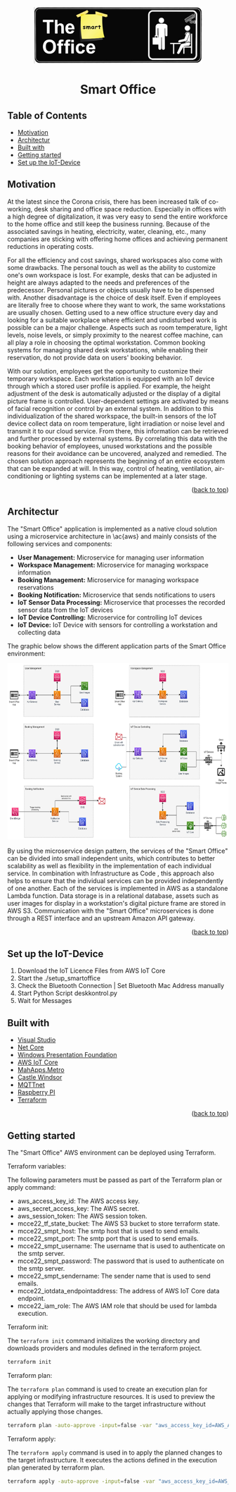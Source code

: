 <p id="readme-top" align="center">
  <img src="images/logo.jpg" height="128">
  <h1  align="center">Smart Office</h1>
</p>


## Table of Contents

- [Motivation](#motivation)
- [Architectur](#architectur)
- [Built with](#builtwith)
- [Getting started](#gettingstarted)
- [Set up the IoT-Device](#setupiot)

## Motivation <a name="motivation"></a>

At the latest since the Corona crisis, there has been increased talk of co-working, desk sharing and office space reduction. Especially in offices with a high degree of digitalization, it was very easy to send the entire workforce to the home office and still keep the business running. Because of the associated savings in heating, electricity, water, cleaning, etc., many companies are sticking with offering home offices and achieving permanent reductions in operating costs.

For all the efficiency and cost savings, shared workspaces also come with some drawbacks. The personal touch as well as the ability to customize one's own workspace is lost. For example, desks that can be adjusted in height are always adapted to the needs and preferences of the predecessor. Personal pictures or objects usually have to be dispensed with. Another disadvantage is the choice of desk itself. Even if employees are literally free to choose where they want to work, the same workstations are usually chosen. Getting used to a new office structure every day and looking for a suitable workplace where efficient and undisturbed work is possible can be a major challenge. Aspects such as room temperature, light levels, noise levels, or simply proximity to the nearest coffee machine, can all play a role in choosing the optimal workstation. Common booking systems for managing shared desk workstations, while enabling their reservation, do not provide data on users' booking behavior.

With our solution, employees get the opportunity to customize their temporary workspace. Each workstation is equipped with an IoT device through which a stored user profile is applied. For example, the height adjustment of the desk is automatically adjusted or the display of a digital picture frame is controlled.
User-dependent settings are activated by means of facial recognition or control by an external system. In addition to this individualization of the shared workspace, the built-in sensors of the IoT device collect data on room temperature, light irradiation or noise level and transmit it to our cloud service. From there, this information can be retrieved and further processed by external systems. By correlating this data with the booking behavior of employees, unused workstations and the possible reasons for their avoidance can be uncovered, analyzed and remedied. The chosen solution approach represents the beginning of an entire ecosystem that can be expanded at will. In this way, control of heating, ventilation, air-conditioning or lighting systems can be implemented at a later stage.

<p align="right">(<a href="#readme-top">back to top</a>)</p>

## Architectur <a name="architectur"></a>

The "Smart Office" application is implemented as a native cloud solution using a microservice architecture in \ac{aws} and mainly consists of the following services and components:

* **User Management:** Microservice for managing user information
* **Workspace Management:** Microservice for managing workspace information
* **Booking Management:** Microservice for managing workspace reservations
* **Booking Notification:** Microservice that sends notifications to users
* **IoT Sensor Data Processing:** Microservice that processes the recorded sensor data from the IoT devices
* **IoT Device Controlling:** Microservice for controlling IoT devices
* **IoT Device:** IoT Device with sensors for controlling a workstation and collecting data


The graphic below shows the different application parts of the Smart Office environment:

<p align="center">
  <img src="images/smart_office_microservices.png" height="400">
</p>

By using the microservice design pattern, the services of the "Smart Office" can be divided into small independent units, which contributes to better scalability as well as flexibility in the implementation of each individual service. In combination with Infrastructure as Code , this approach also helps to ensure that the individual services can be provided independently of one another. Each of the services is implemented in AWS as a standalone Lambda function. Data storage is in a relational database, assets such as user images for display in a workstation's digital picture frame are stored in AWS S3. Communication with the "Smart Office" microservices is done through a REST interface and an upstream Amazon API gateway.

<p align="right">(<a href="#readme-top">back to top</a>)</p>

## Set up the IoT-Device <a name="setupiot"></a>
1. Download the IoT Licence Files from AWS IoT Core
2. Start the ./setup_smartoffice
3. Check the Bluetooth Connection | Set Bluetooth Mac Address manually
4. Start Python Script deskkontrol.py
5. Wait for Messages 

## Built with <a name="builtwith"></a>

- [Visual Studio](https://visualstudio.microsoft.com/de/vs/community/)
- [Net Core](https://dotnet.microsoft.com/)
- [Windows Presentation Foundation](https://learn.microsoft.com/en-us/dotnet/desktop/wpf/overview/)
- [AWS IoT Core](https://aws.amazon.com/de/iot-core/)
- [MahApps.Metro](https://mahapps.com/)
- [Castle Windsor](http://www.castleproject.org/)
- [MQTTnet](https://github.com/dotnet/MQTTnet) 
- [Raspberry PI](https://www.raspberrypi.com/)
- [Terraform](https://www.terraform.io/)

<p align="right">(<a href="#readme-top">back to top</a>)</p>

## Getting started <a name="gettingstarted"></a>

The "Smart Office" AWS environment can be deployed using Terraform.

Terraform variables:

 The following parameters must be passed as part of the Terraform plan or apply command:

- aws_access_key_id: The AWS access key.
- aws_secret_access_key: The AWS secret. 
- aws_session_token: The AWS session token.
- mcce22_tf_state_bucket: The AWS S3 bucket to store terraform state.
- mcce22_smpt_host: The smtp host that is used to send emails.
- mcce22_smpt_port: The smtp port that is used to send emails.
- mcce22_smpt_username: The username that is used to authenticate on the smtp server.
- mcce22_smpt_password: The password that is used to authenticate on the smtp server.
- mcce22_smpt_sendername: The sender name that is used to send emails.
- mcce22_iotdata_endpointaddress: The address of AWS IoT Core data endpoint.
- mcce22_iam_role: The AWS IAM role that should be used for lambda execution.

Terraform init:

The `terraform init` command initializes the working directory and downloads providers and modules defined in the terraform project.

```bash
terraform init
```

Terraform plan:

The `terraform plan` command is used to create an execution plan for applying or modifying infrastructure resources. It is used to preview the changes that Terraform will make to the target infrastructure without actually applying those changes.

```bash
terraform plan -auto-approve -input=false -var "aws_access_key_id=AWS_ACCESS_KEY" -var "aws_secret_access_key=AWS_SECRET_ACCESS_KEY" -var "aws_session_token=AWS_SESSION_TOKEN" -var "mcce22_tf_state_bucket= TF_BUCKET_NAME" -var "mcce22_smpt_host=SMTP_HOST" -var "mcce22_smpt_port=SMTP_PORT" -var "mcce22_smpt_username=SMTP_USERNAME" -var "mcce22_smpt_password=SMTP_PASSOWORD" -var "mcce22_smpt_sendername=SMTP_SENDERNAME" -var "mcce22_iotdata_endpointaddress:AWS_IOTDATA_ENDPOINTADDRESS" -var "mcce22_iam_role=AWS_IAM_ROLE"
```

Terraform apply:

The `terraform apply` command is used in to apply the planned changes to the target infrastructure. It executes the actions defined in the execution plan generated by terraform plan.

```bash
terraform apply -auto-approve -input=false -var "aws_access_key_id=AWS_ACCESS_KEY" -var "aws_secret_access_key=AWS_SECRET_ACCESS_KEY" -var "aws_session_token=AWS_SESSION_TOKEN" -var "mcce22_tf_state_bucket= TF_BUCKET_NAME" -var "mcce22_smpt_host=SMTP_HOST" -var "mcce22_smpt_port=SMTP_PORT" -var "mcce22_smpt_username=SMTP_USERNAME" -var "mcce22_smpt_password=SMTP_PASSOWORD" -var "mcce22_smpt_sendername=SMTP_SENDERNAME" -var "mcce22_iotdata_endpointaddress:AWS_IOTDATA_ENDPOINTADDRESS" -var "mcce22_iam_role=AWS_IAM_ROLE"
```
